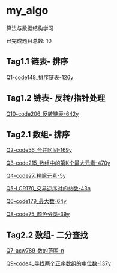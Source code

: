 # my_algo

算法与数据结构学习

已完成题目总数: 10


## Tag1.1 链表- 排序

[Q1-code148_排序链表-126y](https://github.com/gmYuan/my_algo/blob/main/Q1-code148/2.2-code148.md)


## Tag1.2 链表- 反转/指针处理

[Q10-code206_反转链表-642y](https://github.com/gmYuan/my_algo/blob/main/Q10-code206/2.2-code206.md)


## Tag2.1 数组- 排序

[Q2-code56_合并区间-169y](https://github.com/gmYuan/my_algo/blob/main/Q2-code56/2.2-code56.md)

[Q3-code215_数组中的第K个最大元素-470y](https://github.com/gmYuan/my_algo/blob/main/Q3-code215/2.2-code215.md)

[Q4-code27_移除元素-5y](https://github.com/gmYuan/my_algo/blob/main/Q4-code27/2.2-code27.md)

[Q5-LCR170_交易逆序对的总数-43n](https://github.com/gmYuan/my_algo/blob/main/Q5-LCR170/2.2-%E5%89%91%E6%8C%87offer51%3ALCR170.md)

[Q6-code179_最大数-64y](https://github.com/gmYuan/my_algo/blob/main/Q6-code179/2.2-code179.md)

[Q8-code75_颜色分类-39y](https://github.com/gmYuan/my_algo/blob/main/Q8-code75/2.2-code75.md)


## Tag2.2 数组- 二分查找

[Q7-acw789_数的范围-n](https://github.com/gmYuan/my_algo/blob/main/Q7-acw789/2.2-acw789.md)

[Q9-code4_寻找两个正序数组的中位数-137y](https://github.com/gmYuan/my_algo/blob/main/Q9-code4/2.2-code4.md)


